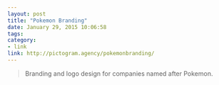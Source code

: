 ```yaml
---
layout: post
title: "Pokemon Branding"
date: January 29, 2015 10:06:58
tags:
category:
- link
link: http://pictogram.agency/pokemonbranding/
---
```


> Branding and logo design for companies named after Pokemon.